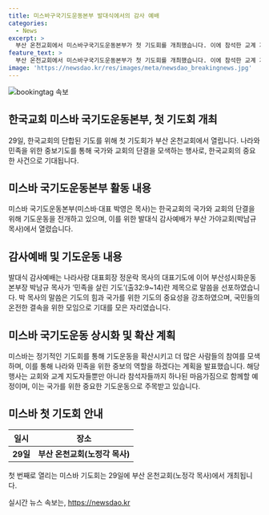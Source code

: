 ```yaml
---
title: 미스바구국기도운동본부 발대식에서의 감사 예배
categories:
  - News
excerpt: >
  부산 온천교회에서 미스바구국기도운동본부가 첫 기도회를 개최했습니다. 이에 참석한 교계 지도자들과 참석자들은 동참하며 나라와 민족을 위해 기도하기로 결의했습니다. 이번 행사를 통해 미스바는 기도운동을 확산시키고 더 많은 사람들이 참여할 계획이며, 다음 주에 제1회 미스바 기도회가 부산 온천교회에서 개최될 예정입니다.
feature_text: >
  부산 온천교회에서 미스바구국기도운동본부가 첫 기도회를 개최했습니다. 이에 참석한 교계 지도자들과 참석자들은 동참하며 나라와 민족을 위해 기도하기로 결의했습니다. 이번 행사를 통해 미스바는 기도운동을 확산시키고 더 많은 사람들이 참여할 계획이며, 다음 주에 제1회 미스바 기도회가 부산 온천교회에서 개최될 예정입니다.
image: 'https://newsdao.kr/res/images/meta/newsdao_breakingnews.jpg'
---
```


<p><img src="https://newsdao.kr/res/images/meta/newsdao_breakingnews.jpg" alt="bookingtag 속보" /></p>

<h2 data-ke-size="size26">한국교회 미스바 국기도운동본부, 첫 기도회 개최</h2>

<p data-ke-size="size16">29일, 한국교회의 단합된 기도를 위해 첫 기도회가 부산 온천교회에서 열립니다. 나라와 민족을 위한 중보기도를 통해 국가와 교회의 단결을 모색하는 행사로, 한국교회의 중요한 사건으로 기대됩니다.</p>

<h2 data-ke-size="size24">미스바 국기도운동본부 활동 내용</h2>

<p data-ke-size="size16">미스바 국기도운동본부(미스바·대표 박영은 목사)는 한국교회의 국가와 교회의 단결을 위해 기도운동을 전개하고 있으며, 이를 위한 발대식 감사예배가 부산 가야교회(박남규 목사)에서 열렸습니다.</p>

<h2 data-ke-size="size24">감사예배 및 기도운동 내용</h2>

<p data-ke-size="size16">발대식 감사예배는 나라사랑 대표회장 정운락 목사의 대표기도에 이어 부산성시화운동본부장 박남규 목사가 ‘민족을 살린 기도’(출32:9~14)란 제목으로 말씀을 선포하였습니다. 박 목사의 말씀은 기도의 힘과 국가를 위한 기도의 중요성을 강조하였으며, 국민들의 온전한 결속을 위한 모임으로 기대를 모은 자리였습니다.</p>

<h2 data-ke-size="size24">미스바 국기도운동 상시화 및 확산 계획</h2>

<p data-ke-size="size16">미스바는 정기적인 기도회를 통해 기도운동을 확산시키고 더 많은 사람들의 참여를 모색하며, 이를 통해 나라와 민족을 위한 중보의 역할을 하겠다는 계획을 발표했습니다. 해당 행사는 교회와 교계 지도자들뿐만 아니라 참석자들까지 하나된 마음가짐으로 함께할 예정이며, 이는 국가를 위한 중요한 기도운동으로 주목받고 있습니다.</p>

<h2 data-ke-size="size24">미스바 첫 기도회 안내</h2>

<table>
    <thead>
        <tr>
            <th><b>일시</b></th>
            <th><b>장소</b></th>
        </tr>
    </thead>
    <tbody>
        <tr>
            <td style="text-align: center; height: 17px;"><b>29일</b></td>
            <td style="text-align: center; height: 17px;"><b>부산 온천교회(노정각 목사)</b></td>
        </tr>
    </tbody>
</table>

<p data-ke-size="size16">첫 번째로 열리는 미스바 기도회는 29일에 부산 온천교회(노정각 목사)에서 개최됩니다.</p>
실시간 뉴스 속보는, <a href="https://newsdao.kr" rel="dofollow">https://newsdao.kr</a>


